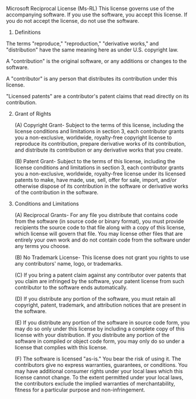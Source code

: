 Microsoft Reciprocal License (Ms-RL)
This license governs use of the accompanying software. If you use the software, you accept this license. If you do not accept the license, do not use the software.

1.  Definitions


The terms "reproduce," "reproduction," "derivative works," and "distribution" have the same meaning here as under U.S. copyright law.

A "contribution" is the original software, or any additions or changes to the software. 

A "contributor" is any person that distributes its contribution under this license. 

"Licensed patents" are a contributor's patent claims that read directly on its contribution.

2.  Grant of Rights


     (A) Copyright Grant- Subject to the terms of this license, including the license conditions and limitations in section 3, each contributor grants you a non-exclusive, worldwide, royalty-free copyright license to reproduce its contribution, prepare derivative works of its contribution, and distribute its contribution or any derivative works that you create.

     (B) Patent Grant- Subject to the terms of this license, including the license conditions and limitations in section 3, each contributor grants you a non-exclusive, worldwide, royalty-free license under its licensed patents to make, have made, use, sell, offer for sale, import, and/or otherwise dispose of its contribution in the software or derivative works of the contribution in the software.

3.  Conditions and Limitations


     (A) Reciprocal Grants- For any file you distribute that contains code from the software (in source code or binary format), you must provide recipients the source code to that file along with a copy of this license, which license will govern that file. You may license other files that are entirely your own work and do not contain code from the software under any terms you choose. 

     (B) No Trademark License- This license does not grant you rights to use any contributors' name, logo, or trademarks. 

     (C) If you bring a patent claim against any contributor over patents that you claim are infringed by the software, your patent license from such contributor to the software ends automatically. 

     (D) If you distribute any portion of the software, you must retain all copyright, patent, trademark, and attribution notices that are present in the software. 

     (E) If you distribute any portion of the software in source code form, you may do so only under this license by including a complete copy of this license with your distribution. If you distribute any portion of the software in compiled or object code form, you may only do so under a license that complies with this license. 

     (F) The software is licensed "as-is." You bear the risk of using it. The contributors give no express warranties, guarantees, or conditions. You may have additional consumer rights under your local laws which this license cannot change. To the extent permitted under your local laws, the contributors exclude the implied warranties of merchantability, fitness for a particular purpose and non-infringement.
